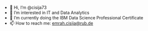 - 👋 Hi, I’m @cisija73
- 👀 I’m interested in IT and Data Analytics
- 🌱 I’m currently doing the IBM Data Science Professional Certificate 
- 📫 How to reach me: emrah.cisija@rub.de

<!---
cisija73/cisija73 is a ✨ special ✨ repository because its `README.md` (this file) appears on your GitHub profile.
You can click the Preview link to take a look at your changes.
--->
